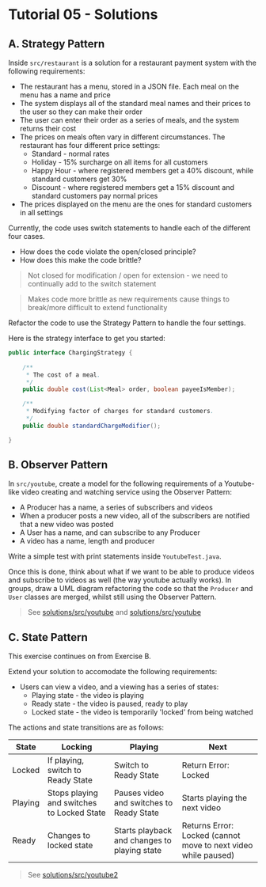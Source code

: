 # Tutorial 05 - Solutions

## A. Strategy Pattern

Inside `src/restaurant` is a solution for a restaurant payment system
with the following requirements:

* The restaurant has a menu, stored in a JSON file. Each meal on the menu has a name and price
* The system displays all of the standard meal names and their prices to the user so they can make their order
* The user can enter their order as a series of meals, and the system returns their cost
* The prices on meals often vary in different circumstances. The restaurant has four different price settings:
    * Standard - normal rates
    * Holiday - 15% surcharge on all items for all customers
    * Happy Hour - where registered members get a 40% discount, while standard customers get 30%
    * Discount - where registered members get a 15% discount and standard customers pay normal prices
* The prices displayed on the menu are the ones for standard customers in all settings

Currently, the code uses switch statements to handle each of the different four cases.

* How does the code violate the open/closed principle?
* How does this make the code brittle?

> Not closed for modification / open for extension - we need to continually add to the switch statement

> Makes code more brittle as new requirements cause things to break/more difficult to extend functionality 

Refactor the code to use the Strategy Pattern to handle the four settings.

Here is the strategy interface to get you started:

```java
public interface ChargingStrategy {
    
    /**
     * The cost of a meal.
     */
    public double cost(List<Meal> order, boolean payeeIsMember);

    /**
     * Modifying factor of charges for standard customers.
     */
    public double standardChargeModifier();

}
```

## B. Observer Pattern

In `src/youtube`, create a model for the following requirements of a Youtube-like video creating and watching service using the Observer Pattern:
* A Producer has a name, a series of subscribers and videos
* When a producer posts a new video, all of the subscribers are notified that a new video was posted
* A User has a name, and can subscribe to any Producer
* A video has a name, length and producer

Write a simple test with print statements inside `YoutubeTest.java`.

Once this is done, think about what if we want to be able to produce videos and subscribe to videos as well (the way youtube actually works). In groups, draw a UML diagram refactoring the code so that the `Producer` and `User` classes are merged, whilst still using the Observer Pattern.

> See [solutions/src/youtube](solutions/src/youtube) and [solutions/src/youtube](solutions/src/youtube2)

## C. State Pattern

This exercise continues on from Exercise B.

Extend your solution to accomodate the following requirements:

* Users can view a video, and a viewing has a series of states:
    * Playing state - the video is playing
    * Ready state - the video is paused, ready to play
    * Locked state - the video is temporarily 'locked' from being watched

The actions and state transitions are as follows:

| State      | Locking       | Playing       | Next      |
| -----      | -------       | -------       | ----      |
| Locked     | If playing, switch to Ready State | Switch to Ready State | Return Error: Locked |
| Playing    | Stops playing and switches to Locked State | Pauses video and switches to Ready State | Starts playing the next video |
| Ready      | Changes to locked state | Starts playback and changes to playing state | Returns Error: Locked (cannot move to next video while paused) |

> See [solutions/src/youtube2](solutions/src/youtube2)
